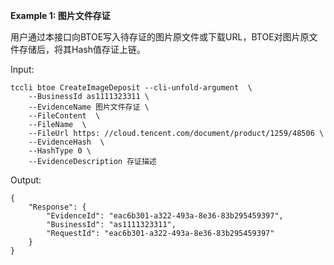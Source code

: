 **Example 1: 图片文件存证**

用户通过本接口向BTOE写入待存证的图片原文件或下载URL，BTOE对图片原文件存储后，将其Hash值存证上链。

Input: 

```
tccli btoe CreateImageDeposit --cli-unfold-argument  \
    --BusinessId as1111323311 \
    --EvidenceName 图片文件存证 \
    --FileContent  \
    --FileName  \
    --FileUrl https: //cloud.tencent.com/document/product/1259/48506 \
    --EvidenceHash  \
    --HashType 0 \
    --EvidenceDescription 存证描述
```

Output: 
```
{
    "Response": {
        "EvidenceId": "eac6b301-a322-493a-8e36-83b295459397",
        "BusinessId": "as1111323311",
        "RequestId": "eac6b301-a322-493a-8e36-83b295459397"
    }
}
```

